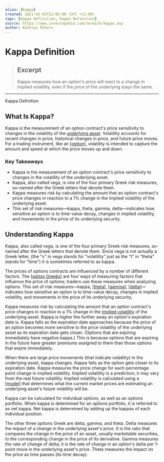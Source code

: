 ```yaml
---
alias: [Kappa]
created: 2021-03-02T21:05:08 (UTC +11:00)
tags: [Kappa Definition, Kappa Definition]
source: https://www.investopedia.com/terms/k/kappa.asp
author: Katelyn Peters
---
```


# Kappa Definition

> ## Excerpt
> Kappa measures how an option's price will react to a change in implied volatility, even if the price of the underlying stays the same.

---

Kappa Definition
## What Is Kappa?

Kappa is the measurement of an option contract's price sensitivity to changes in the volatility of the [underlying asset](https://www.investopedia.com/terms/u/underlying-asset.asp). Volatility accounts for recent changes in price, historical changes in price, and future price moves. For a trading instrument, like an [[option]](https://www.investopedia.com/terms/o/option.asp), volatility is intended to capture the amount and speed at which the price moves up and down.

### Key Takeaways

-   Kappa is the measurement of an option contract's price sensitivity to changes in the volatility of the underlying asset.
-   Kappa, also called vega, is one of the four primary Greek risk measures, so-named after the Greek letters that denote them.
-   Kappa measures risk by calculating the amount that an option contract's price changes in reaction to a 1% change in the implied volatility of the underlying asset.
-   This set of risk measures—kappa, theta, gamma, delta—indicates how sensitive an option is to time-value decay, changes in implied volatility, and movements in the price of its underlying security.

## Understanding Kappa

Kappa, also called vega, is one of the four primary Greek risk measures, so-named after the Greek letters that denote them. Since vega is not actually a Greek letter, (the "v" in vega stands for "volatility" just as the "t" in "theta" stands for "time") it is sometimes referred to as kappa.

The prices of options contracts are influenced by a number of different factors. The [[option Greeks]](https://www.investopedia.com/trading/getting-to-know-the-greeks/) are four ways of measuring factors that influence the price of options; traders use these measures when analyzing options. This set of risk measures—kappa, [[theta]](https://www.investopedia.com/terms/t/theta.asp), [[gamma]](https://www.investopedia.com/terms/g/gamma.asp), [[delta]](https://www.investopedia.com/terms/d/delta.asp)—indicates how sensitive an option is to time-value decay, changes in implied volatility, and movements in the price of its underlying security.

Kappa measures risk by calculating the amount that an option contract's price changes in reaction to a 1% change in the [implied volatility](https://www.investopedia.com/terms/i/iv.asp) of the underlying asset. Kappa is higher the further away an option's expiration date is. Kappa falls as the expiration date approaches because the price of an option becomes more sensitive to the price volatility of the underlying asset as its expiration date gets closer. (Options that are expiring immediately have negative kappa.) This is because options that are expiring in the future have greater premiums assigned to them than those options that expire immediately.

When there are large price movements (that indicate volatility) in the underlying asset, kappa changes. Kappa falls as the option gets closer to its expiration date. Kappa measures the price change for each percentage point change in implied volatility. Implied volatility is a prediction; it may vary from the real future volatility. Implied volatility is calculated using a [[model]](https://www.investopedia.com/terms/o/optionpricingtheory.asp) that determines what the current market prices are estimating an underlying asset's future volatility will be.

Kappa can be calculated for individual options, as well as an options portfolio. When kappa is determined for an options portfolio, it is referred to as net kappa. Net kappa is determined by adding up the kappas of each individual position.

The other three options Greek are delta, gamma, and theta. Delta measures the impact of a change in the underlying asset's price. It is the ratio that compares the change in the price of an asset, usually marketable securities, to the corresponding change in the price of its derivative. Gamma measures the rate of change of delta; it is the rate of change in an option's delta per 1-point move in the underlying asset's price. Theta measures the impact on the price as time passes (its time decay).

